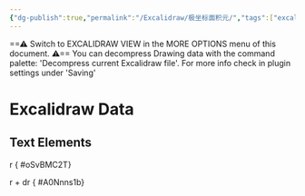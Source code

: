 ```yaml
---
{"dg-publish":true,"permalink":"/Excalidraw/极坐标面积元/","tags":["excalidraw"]}
---
```


==⚠  Switch to EXCALIDRAW VIEW in the MORE OPTIONS menu of this document. ⚠== You can decompress Drawing data with the command palette: 'Decompress current Excalidraw file'. For more info check in plugin settings under 'Saving'


# Excalidraw Data
## Text Elements
r
{ #oSvBMC2T}


r + dr
{ #A0Nnns1b}


